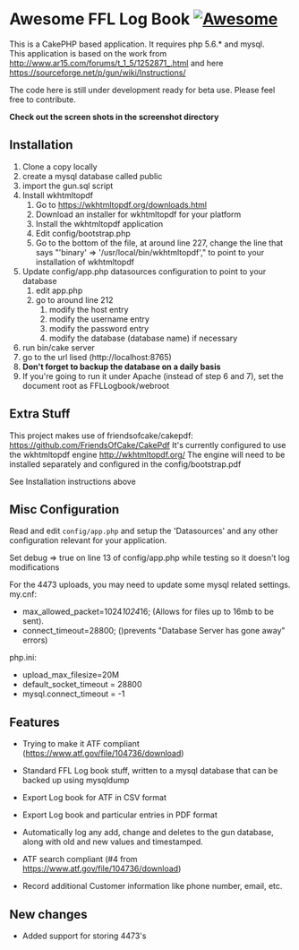 # Awesome FFL Log Book [![Awesome](https://cdn.rawgit.com/sindresorhus/awesome/d7305f38d29fed78fa85652e3a63e154dd8e8829/media/badge.svg)](https://github.com/sindresorhus/awesome)

This is a CakePHP based application.  It requires php 5.6.* and mysql.  
This application is based on the work from http://www.ar15.com/forums/t_1_5/1252871_.html and here https://sourceforge.net/p/gun/wiki/Instructions/

The code here is still under development ready for beta use.  Please feel free to contribute.

**Check out the screen shots in the screenshot directory**

## Installation

1. Clone a copy locally
1. create a mysql database called public
1. import the gun.sql script
1. Install wkhtmltopdf
    1. Go to https://wkhtmltopdf.org/downloads.html
    1. Download an installer for wkhtmltopdf for your platform
    1. Install the wkhtmltopdf application
    1. Edit config/bootstrap.php
    1. Go to the bottom of the file, at around line 227, change the line that says "'binary' => '/usr/local/bin/wkhtmltopdf'," 
       to point to your installation of wkhtmltopdf
1. Update config/app.php datasources configuration to point to your database
    1. edit app.php
    1. go to around line 212
        1. modify the host entry
        1. modify the username entry
        1. modify the password entry
        1. modify the database (database name) if necessary
1. run bin/cake server
1. go to the url lised (http://localhost:8765)
1. **Don't forget to backup the database on a daily basis**
1. If you're going to run it under Apache (instead of step 6 and 7), set the document root 
    as FFLLogbook/webroot

## Extra Stuff

This project makes use of friendsofcake/cakepdf: https://github.com/FriendsOfCake/CakePdf
It's currently configured to use the wkhtmltopdf engine http://wkhtmltopdf.org/
The engine will need to be installed separately and configured in the config/bootstrap.pdf

See Installation instructions above


## Misc Configuration

Read and edit `config/app.php` and setup the 'Datasources' and any other
configuration relevant for your application.

Set debug => true on line 13 of config/app.php while testing so it doesn't log modifications


For the 4473 uploads, you may need to update some mysql related settings.
my.cnf:
- max_allowed_packet=1024*1024*16; (Allows for files up to 16mb to be sent).
- connect_timeout=28800; ()prevents "Database Server has gone away" errors)

php.ini:
- upload_max_filesize=20M
- default_socket_timeout = 28800
- mysql.connect_timeout = -1

## Features

- Trying to make it ATF compliant (https://www.atf.gov/file/104736/download)

- Standard FFL Log book stuff, written to a mysql database that can be backed up
using mysqldump

- Export Log book for ATF in CSV format

- Export Log book and particular entries in PDF format

- Automatically log any add, change and deletes to the gun database, along with
  old and new values and timestamped.

- ATF search compliant (#4 from https://www.atf.gov/file/104736/download)

- Record additional Customer information like phone number, email, etc. 

## New changes

- Added support for storing 4473's
